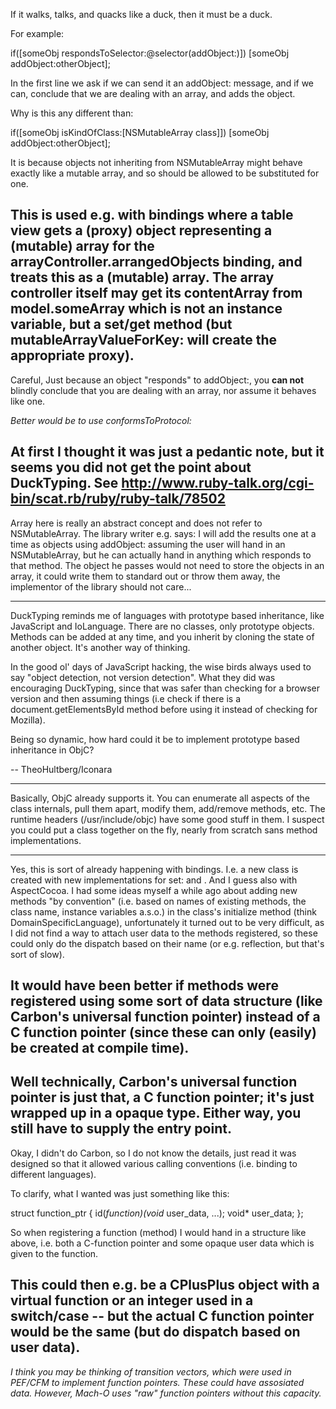 If it walks, talks, and quacks like a duck, then it must be a duck.

For example:
    
if([someObj respondsToSelector:@selector(addObject:)])
   [someObj addObject:otherObject];

In the first line we ask if we can send it an     addObject: message, and if we can, conclude that we are dealing with an array, and adds the object.

Why is this any different than:
    
if([someObj isKindOfClass:[NSMutableArray class]])
   [someObj addObject:otherObject];


It is because objects not inheriting from NSMutableArray might behave exactly like a mutable array, and so should be allowed to be substituted for one.

This is used e.g. with bindings where a table view gets a (proxy) object representing a (mutable) array for the     arrayController.arrangedObjects binding, and treats this as a (mutable) array. The array controller itself may get its     contentArray from     model.someArray which is not an instance variable, but a set/get method (but     mutableArrayValueForKey: will create the appropriate proxy).
----
Careful, Just because an object "responds" to addObject:, you **can not** blindly conclude that you are dealing with an array, nor assume it behaves like one.

*Better would be to use     conformsToProtocol:*

**At first I thought it was just a pedantic note, but it seems you did not get the point about DuckTyping.** See http://www.ruby-talk.org/cgi-bin/scat.rb/ruby/ruby-talk/78502
----
Array here is really an abstract concept and does not refer to NSMutableArray. The library writer e.g. says: I will add the results one at a time as objects using     addObject: assuming the user will hand in an NSMutableArray, but he can actually hand in anything which responds to that method.  The object he passes would not need to store the objects in an array, it could write them to standard out or throw them away, the implementor of the library should not care...

----

DuckTyping reminds me of languages with prototype based inheritance, like JavaScript and IoLanguage. There are no classes, only prototype objects. Methods can be added at any time, and you inherit by cloning the state of another object. It's another way of thinking.

In the good ol' days of JavaScript hacking, the wise birds always used to say "object detection, not version detection". What they did was encouraging DuckTyping, since that was safer than checking for a browser version and then assuming things (i.e check if there is a document.getElementsById method before using it instead of checking for Mozilla).

Being so dynamic, how hard could it be to implement prototype based inheritance in ObjC?

-- TheoHultberg/Iconara

----

Basically, ObjC already supports it. You can enumerate all aspects of the class internals, pull them apart, modify them, add/remove methods, etc. The runtime headers (/usr/include/objc) have some good stuff in them. I suspect you could put a class together on the fly, nearly from scratch sans method implementations.

----

Yes, this is sort of already happening with bindings. I.e. a new class is created with new implementations for     set<Key>: and     <key>.  And I guess also with AspectCocoa. I had some ideas myself a while ago about adding new methods "by convention" (i.e. based on names of existing methods, the class name, instance variables a.s.o.) in the class's     initialize method (think DomainSpecificLanguage), unfortunately it turned out to be very difficult, as I did not find a way to attach user data to the methods registered, so these could only do the dispatch based on their name (or e.g. reflection, but that's sort of slow).

It would have been better if methods were registered using some sort of data structure (like Carbon's universal function pointer) instead of a C function pointer (since these can only (easily) be created at compile time).
----
Well technically, Carbon's universal function pointer is just that, a C function pointer; it's just wrapped up in a opaque type. Either way, you still have to supply the entry point.
----
Okay, I didn't do Carbon, so I do not know the details, just read it was designed so that it allowed various calling conventions (i.e. binding to different languages).

To clarify, what I wanted was just something like this:
    
struct function_ptr
{
   id(*function)(void* user_data, ...);
   void* user_data;
};

So when registering a function (method) I would hand in a structure like above, i.e. both a C-function pointer and some opaque user data which is given to the function.

This could then e.g. be a CPlusPlus object with a virtual function or an integer used in a switch/case -- but the actual C function pointer would be the same (but do dispatch based on user data).
----
*I think you may be thinking of transition vectors, which were used in PEF/CFM to implement function pointers. These could have assosiated data. However, Mach-O uses "raw" function pointers without this capacity.*
